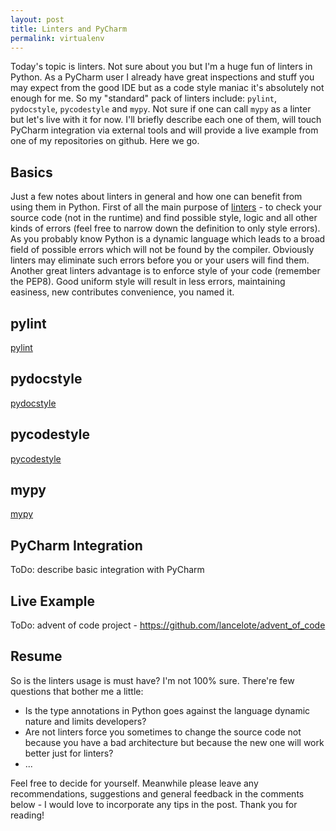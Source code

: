 ```yaml
---
layout: post
title: Linters and PyCharm
permalink: virtualenv
---
```


Today's topic is linters. Not sure about you but I'm a huge fun of linters in Python. As a PyCharm user I already have great inspections and stuff you may expect from the good IDE but as a code style maniac it's absolutely not enough for me. So my "standard" pack of linters include: `pylint`, `pydocstyle`, `pycodestyle` and `mypy`. Not sure if one can call `mypy` as a linter but let's live with it for now. I'll briefly describe each one of them, will touch PyCharm integration via external tools and will provide a live example from one of my repositories on github. Here we go.

## Basics

Just a few notes about linters in general and how one can benefit from using them in Python. First of all the main purpose of [linters][1] - to check your source code (not in the runtime) and find possible style, logic and all other kinds of errors (feel free to narrow down the definition to only style errors). As you probably know Python is a dynamic language which leads to a broad field of possible errors which will not be found by the compiler. Obviously linters may eliminate such errors before you or your users will find them. Another great linters advantage is to enforce style of your code (remember the PEP8). Good uniform style will result in less errors, maintaining easiness, new contributes convenience, you named it.

## pylint

[pylint][2]

## pydocstyle

[pydocstyle][3]

## pycodestyle

[pycodestyle][4]

## mypy

[mypy][5]

## PyCharm Integration

ToDo: describe basic integration with PyCharm

## Live Example

ToDo: advent of code project - https://github.com/lancelote/advent_of_code

## Resume

So is the linters usage is must have? I'm not 100% sure. There're few questions that bother me a little:

 - Is the type annotations in Python goes against the language dynamic nature and limits developers?
 - Are not linters force you sometimes to change the source code not because you have a bad architecture but because the new one will work better just for linters?
 - ...

Feel free to decide for yourself. Meanwhile please leave any recommendations, suggestions and general feedback in the comments below - I would love to incorporate any tips in the post. Thank you for reading!

 [1]: https://en.wikipedia.org/wiki/Lint_(software)
 [2]: https://www.pylint.org
 [3]: http://www.pydocstyle.org
 [4]: http://pycodestyle.pycqa.org/
 [5]: http://mypy-lang.org
